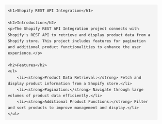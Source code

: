 <!DOCTYPE html>
<html lang="en">
<head>
    <meta charset="UTF-8">
    <meta name="viewport" content="width=device-width, initial-scale=1.0">
    <title>Shopify REST API Integration</title>
    <style>
        body {
            font-family: Arial, sans-serif;
            line-height: 1.6;
            margin: 20px;
        }
        h1, h2, h3 {
            color: #333;
        }
        h1 {
            font-size: 2em;
        }
        h2 {
            font-size: 1.5em;
        }
        h3 {
            font-size: 1.2em;
        }
        code {
            background-color: #f4f4f4;
            padding: 2px 4px;
            border-radius: 4px;
            font-size: 0.9em;
        }
        pre {
            background-color: #f4f4f4;
            padding: 10px;
            border-radius: 4px;
            overflow-x: auto;
        }
    </style>
</head>
<body>

    <h1>Shopify REST API Integration</h1>

    <h2>Introduction</h2>
    <p>The Shopify REST API Integration project connects with Shopify's REST API to retrieve and display product data from a Shopify store. This project includes features for pagination and additional product functionalities to enhance the user experience.</p>

    <h2>Features</h2>
    <ul>
        <li><strong>Product Data Retrieval:</strong> Fetch and display product information from a Shopify store.</li>
        <li><strong>Pagination:</strong> Navigate through large volumes of product data efficiently.</li>
        <li><strong>Additional Product Functions:</strong> Filter and sort products to improve management and display.</li>
    </ul>

  



</body>
</html>

